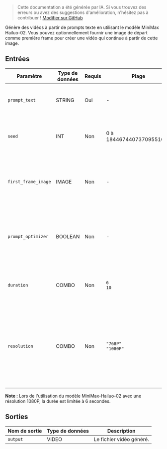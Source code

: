 > Cette documentation a été générée par IA. Si vous trouvez des erreurs ou avez des suggestions d'amélioration, n'hésitez pas à contribuer ! [Modifier sur GitHub](https://github.com/Comfy-Org/embedded-docs/blob/main/comfyui_embedded_docs/docs/MinimaxHailuoVideoNode/fr.md)

Génère des vidéos à partir de prompts texte en utilisant le modèle MiniMax Hailuo-02. Vous pouvez optionnellement fournir une image de départ comme première frame pour créer une vidéo qui continue à partir de cette image.

## Entrées

| Paramètre | Type de données | Requis | Plage | Description |
|-----------|-----------|----------|-------|-------------|
| `prompt_text` | STRING | Oui | - | Prompt texte pour guider la génération de la vidéo. |
| `seed` | INT | Non | 0 à 18446744073709551615 | La graine aléatoire utilisée pour créer le bruit (par défaut : 0). |
| `first_frame_image` | IMAGE | Non | - | Image optionnelle à utiliser comme première frame pour générer une vidéo. |
| `prompt_optimizer` | BOOLEAN | Non | - | Optimise le prompt pour améliorer la qualité de génération si nécessaire (par défaut : True). |
| `duration` | COMBO | Non | `6`<br>`10` | La longueur de la vidéo de sortie en secondes (par défaut : 6). |
| `resolution` | COMBO | Non | `"768P"`<br>`"1080P"` | Les dimensions d'affichage de la vidéo. 1080p correspond à 1920x1080, 768p correspond à 1366x768 (par défaut : "768P"). |

**Note :** Lors de l'utilisation du modèle MiniMax-Hailuo-02 avec une résolution 1080P, la durée est limitée à 6 secondes.

## Sorties

| Nom de sortie | Type de données | Description |
|-------------|-----------|-------------|
| `output` | VIDEO | Le fichier vidéo généré. |
